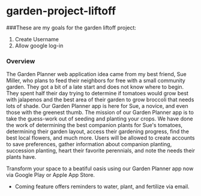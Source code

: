 # garden-project-liftoff

###These are my goals for the garden liftoff project:
1. Create Username
2. Allow google log-in

### Overview
The Garden Planner web application idea came from my best friend, Sue Miller, who plans to feed their neighbors for free with a small community garden. They got a bit of a late start and does not know where to begin. They spent half their day trying to determine if tomatoes would grow best with jalapenos and the best area of their garden to grow broccoli that needs lots of shade. Our Garden Planner app is here for Sue, a novice, and even those with the greenest thumb. 
The mission of our Garden Planner app is to take the guess-work out of seeding and planting your crops. We have done the work of determining the best companion plants for Sue's tomatoes, determining their garden layout, access their gardening progress, find the best local flowers, and much more. Users will be allowed to create accounts to save preferences, gather information about companion planting, succession planting, heart their favorite perennials, and note the needs their plants have. 

Transform your space to a beatiful oasis using our Garden Planner app now via Google Play or Apple App Store.
  * Coming feature offers reminders to water, plant, and fertilize via email. 
